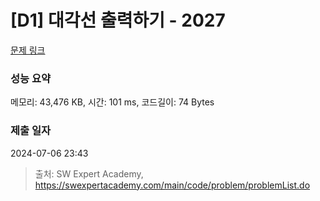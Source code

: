 # [D1] 대각선 출력하기 - 2027 

[문제 링크](https://swexpertacademy.com/main/code/problem/problemDetail.do?contestProbId=AV5QFuZ6As0DFAUq) 

### 성능 요약

메모리: 43,476 KB, 시간: 101 ms, 코드길이: 74 Bytes

### 제출 일자

2024-07-06 23:43



> 출처: SW Expert Academy, https://swexpertacademy.com/main/code/problem/problemList.do
